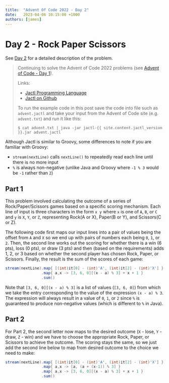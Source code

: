 ```yaml
---
title:  "Advent Of Code 2022 - Day 2"
date:   2023-04-06 10:15:00 +1000
authors: [james]
---
```


# Day 2 - Rock Paper Scissors

See [Day 2](https://adventofcode.com/2022/day/2) for a detailed description of the problem.

<!--truncate-->

> Continuing to solve the Advent of Code 2022 problems
> (see [Advent of Code - Day 1](2023-04-06-advent-of-code-2022-day1.md)).
>
> Links:
> * [Jactl Programming Language](https://jactl.io)
> * [Jactl on Github](https://github.com/jaccomoc/jactl)
>
> To run the example code in this post save the code into file such as `advent.jactl` and take your input from the
> Advent of Code site (e.g. `advent.txt`) and run it like this:
> ```shell
> $ cat advent.txt | java -jar jactl-{{ site.content.jactl_version }}.jar advent.jactl 
> ```

Although Jactl is similar to Groovy, some differences to note if you are familiar with Groovy:
* `stream(nextLine)` calls `nextLine()` to repeatedly read each line until there is no more input
* `%` is always non-negative (unlike Java and Groovy where `-1 % 3` would be `-1` rather than `2`)

## Part 1

This problem involved calculating the outcome of a series of Rock/Paper/Scissors games based on a specific
scoring mechanism.
Each line of input is three characters in the form `x y` where `x` is one of `A`, `B`, or `C` and `y` is `X`, `Y`, or `Z`,
representing Rock(A or X), Paper(B or Y), and Scissors(C or Z).

The following code first maps our input lines into a pair of values being the offset from `A` and `X` so we end up
with pairs of numbers each being `0`, `1`, or `2`.
Then, the second line works out the scoring for whether there is a win (6 pts), loss (0 pts), or draw (3 pts) and
then (based on the requirements) adds 1, 2, or 3 based on whether the second player has chosen Rock, Paper, or Scissors.
Finally, the result is the sum of the scores of each game:
```groovy
stream(nextLine).map{ [(int)it[0] - (int)'A', (int)it[2] - (int)'X'] }
                .map{ a,x -> [3, 6, 0][(x - a) % 3] + x + 1 }
                .sum()
```

Note that `[3, 6, 0][(x - a) % 3]` is a list of values (`[3, 6, 0]`) from which we take the entry corresponding to
the value of the expression `(x - a) % 3`.
The expression will always result in a value of `0`, `1`, or `2` since `%` is guaranteed to produce non-negative
values (which is different to `%` in Java).

## Part 2

For Part 2, the second letter now maps to the desired outcome (`X` - lose, `Y` - draw, `Z` - win) and we have to
choose the appropriate Rock, Paper, or Scissors to achieve the outcome.
The scoring stays the same, so we just add the second line below to map from desired outcome to the choice
we need to make:
```groovy
stream(nextLine).map{ [(int)it[0] - (int)'A', (int)it[2] - (int)'X'] }
                .map{ a,x -> [a, (a + (x-1)) % 3] }
                .map{ a,x -> [3, 6, 0][(x - a) % 3] + x + 1 }
                .sum()
```
